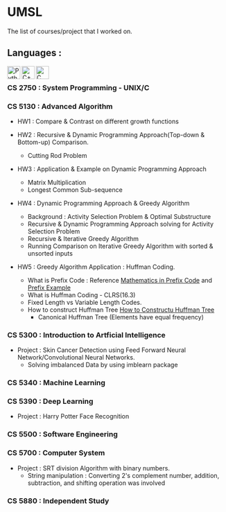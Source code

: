 # UMSL
The list of courses/project that I worked on.
## Languages :
<img align="left" alt="Python" width="30px" src="https://img.icons8.com/color/48/000000/python.png" />
<img align="left" alt="C++" width="30px" src="https://img.icons8.com/color/48/000000/c-plus-plus-logo.png"/>
<img align="left" alt="C" width="30px" src="https://img.icons8.com/color/48/000000/c-programming.png"/>

<br/>

### CS 2750 : System Programming - UNIX/C

### CS 5130 : Advanced Algorithm 
- HW1 : Compare & Contrast on different growth functions
- HW2 : Recursive & Dynamic Programming Approach(Top-down & Bottom-up) Comparison.
  - Cutting Rod Problem
- HW3 : Application & Example on Dynamic Programming Approach
  - Matrix Multiplication
  - Longest Common Sub-sequence
- HW4 : Dynamic Programming Approach & Greedy Algorithm
  - Background : Activity Selection Problem & Optimal Substructure
  - Recursive & Dynamic Programming Approach solving for Activity Selection Problem
  - Recursive & Iterative Greedy Algorithm
  - Running Comparison on Iterative Greedy Algorithm with sorted & unsorted inputs

- HW5 : Greedy Algorithm Application : Huffman Coding.
  - What is Prefix Code : Reference [Mathematics in Prefix Code](https://www.youtube.com/watch?v=HST2r5pvJCA&ab_channel=mathematicalmonk) and [Prefix Example](https://gist.github.com/joepie91/26579e2f73ad903144dd5d75e2f03d83)
  - What is Huffman Coding - CLRS(16.3)
  - Fixed Length vs Variable Length Codes.
  - How to construct Huffman Tree [How to Constructu Huffman Tree](https://www.youtube.com/watch?v=qE4tfsiTGjE&feature=youtu.be&ab_channel=BadriAdhikari)
    - Canonical Huffman Tree (Elements have equal frequency)
  
### CS 5300 : Introduction to Artficial Intelligence
- Project : Skin Cancer Detection using Feed Forward Neural Network/Convolutional Neural Networks.
  - Solving imbalanced Data by using imblearn package

### CS 5340 : Machine Learning

### CS 5390 : Deep Learning
- Project : Harry Potter Face Recognition

### CS 5500 : Software Engineering

### CS 5700 : Computer System
- Project : SRT division Algorithm with binary numbers.
  - String manipulation : Converting 2's complement number, addition, subtraction, and shifting operation was involved

### CS 5880 : Independent Study 
